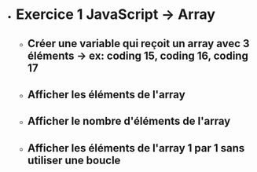 - # Exercice 1 JavaScript -> Array

    - ## Créer une variable qui reçoit un array avec 3 éléments -> ex: coding 15, coding 16, coding 17


    - ##  Afficher les éléments de l'array


    - ## Afficher le nombre d'éléments de l'array


    - ## Afficher les éléments de l'array 1 par 1 sans utiliser une boucle
